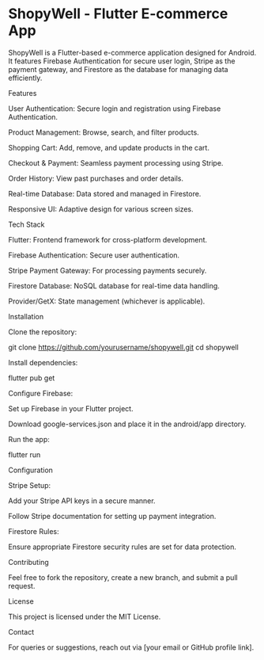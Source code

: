 # ShopyWell - Flutter E-commerce App





ShopyWell is a Flutter-based e-commerce application designed for Android. It features Firebase Authentication for secure user login, Stripe as the payment gateway, and Firestore as the database for managing data efficiently.

Features

User Authentication: Secure login and registration using Firebase Authentication.

Product Management: Browse, search, and filter products.

Shopping Cart: Add, remove, and update products in the cart.

Checkout & Payment: Seamless payment processing using Stripe.

Order History: View past purchases and order details.

Real-time Database: Data stored and managed in Firestore.

Responsive UI: Adaptive design for various screen sizes.

Tech Stack

Flutter: Frontend framework for cross-platform development.

Firebase Authentication: Secure user authentication.

Stripe Payment Gateway: For processing payments securely.

Firestore Database: NoSQL database for real-time data handling.

Provider/GetX: State management (whichever is applicable).

Installation

Clone the repository:

git clone https://github.com/yourusername/shopywell.git
cd shopywell

Install dependencies:

flutter pub get

Configure Firebase:

Set up Firebase in your Flutter project.

Download google-services.json and place it in the android/app directory.

Run the app:

flutter run

Configuration

Stripe Setup:

Add your Stripe API keys in a secure manner.

Follow Stripe documentation for setting up payment integration.

Firestore Rules:

Ensure appropriate Firestore security rules are set for data protection.

Contributing

Feel free to fork the repository, create a new branch, and submit a pull request.

License

This project is licensed under the MIT License.

Contact

For queries or suggestions, reach out via [your email or GitHub profile link].
